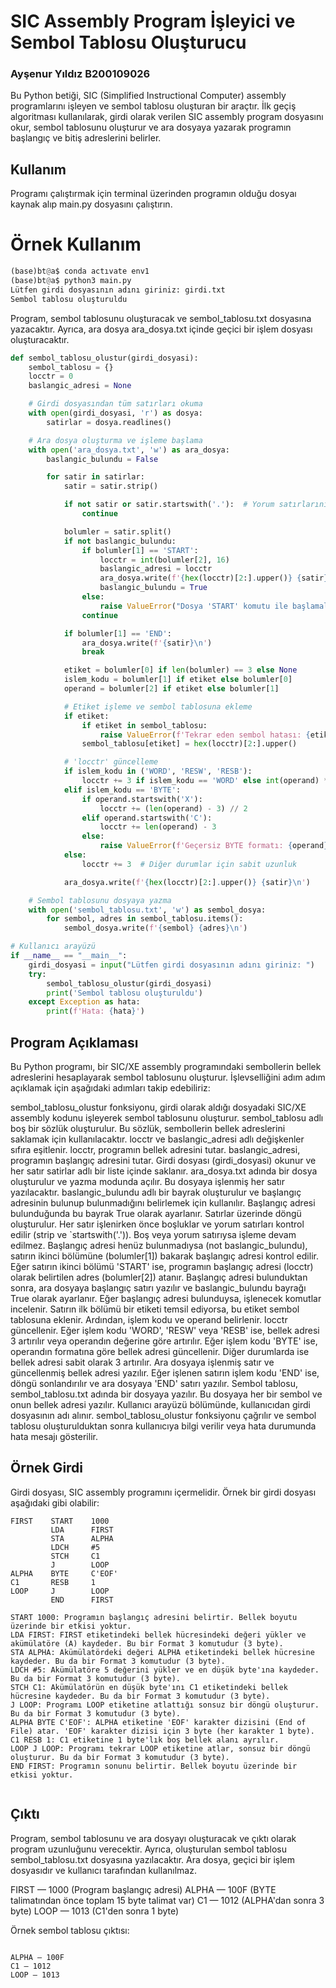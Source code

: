 # SIC Assembly Program İşleyici ve Sembol Tablosu Oluşturucu
### Ayşenur Yıldız B200109026

Bu Python betiği, SIC (Simplified Instructional Computer) assembly programlarını işleyen ve sembol tablosu oluşturan bir araçtır. 
İlk geçiş algoritması kullanılarak, girdi olarak verilen SIC assembly program dosyasını okur, sembol tablosunu oluşturur ve 
ara dosyaya yazarak programın başlangıç ve bitiş adreslerini belirler.

## Kullanım

Programı çalıştırmak için terminal üzerinden programın olduğu dosyaı kaynak alıp main.py dosyasını çalıştırın.

# Örnek Kullanım
```python
(base)bt@a$ conda actıvate env1
(base)bt@a$ python3 main.py
Lütfen girdi dosyasının adını giriniz: girdi.txt
Sembol tablosu oluşturuldu
```

Program, sembol tablosunu oluşturacak ve sembol_tablosu.txt dosyasına yazacaktır. Ayrıca, ara dosya ara_dosya.txt içinde geçici bir işlem dosyası oluşturacaktır.

```python
def sembol_tablosu_olustur(girdi_dosyasi):
    sembol_tablosu = {}
    locctr = 0
    baslangic_adresi = None

    # Girdi dosyasından tüm satırları okuma
    with open(girdi_dosyasi, 'r') as dosya:
        satirlar = dosya.readlines()

    # Ara dosya oluşturma ve işleme başlama
    with open('ara_dosya.txt', 'w') as ara_dosya:
        baslangic_bulundu = False

        for satir in satirlar:
            satir = satir.strip()

            if not satir or satir.startswith('.'):  # Yorum satırlarını ve boş satırları geç
                continue

            bolumler = satir.split()
            if not baslangic_bulundu:
                if bolumler[1] == 'START':
                    locctr = int(bolumler[2], 16)
                    baslangic_adresi = locctr
                    ara_dosya.write(f'{hex(locctr)[2:].upper()} {satir}\n')
                    baslangic_bulundu = True
                else:
                    raise ValueError("Dosya 'START' komutu ile başlamalı")
                continue

            if bolumler[1] == 'END':
                ara_dosya.write(f'{satir}\n')
                break

            etiket = bolumler[0] if len(bolumler) == 3 else None
            islem_kodu = bolumler[1] if etiket else bolumler[0]
            operand = bolumler[2] if etiket else bolumler[1]

            # Etiket işleme ve sembol tablosuna ekleme
            if etiket:
                if etiket in sembol_tablosu:
                    raise ValueError(f'Tekrar eden sembol hatası: {etiket}')
                sembol_tablosu[etiket] = hex(locctr)[2:].upper()

            # 'locctr' güncelleme
            if islem_kodu in ('WORD', 'RESW', 'RESB'):
                locctr += 3 if islem_kodu == 'WORD' else int(operand) * (3 if islem_kodu == 'RESW' else 1)
            elif islem_kodu == 'BYTE':
                if operand.startswith('X'):
                    locctr += (len(operand) - 3) // 2
                elif operand.startswith('C'):
                    locctr += len(operand) - 3
                else:
                    raise ValueError(f'Geçersiz BYTE formatı: {operand}')
            else:
                locctr += 3  # Diğer durumlar için sabit uzunluk

            ara_dosya.write(f'{hex(locctr)[2:].upper()} {satir}\n')

    # Sembol tablosunu dosyaya yazma
    with open('sembol_tablosu.txt', 'w') as sembol_dosya:
        for sembol, adres in sembol_tablosu.items():
            sembol_dosya.write(f'{sembol} {adres}\n')

# Kullanıcı arayüzü
if __name__ == "__main__":
    girdi_dosyasi = input("Lütfen girdi dosyasının adını giriniz: ")
    try:
        sembol_tablosu_olustur(girdi_dosyasi)
        print('Sembol tablosu oluşturuldu')
    except Exception as hata:
        print(f'Hata: {hata}')

```

## Program Açıklaması

Bu Python programı, bir SIC/XE assembly programındaki sembollerin bellek adreslerini hesaplayarak sembol tablosunu oluşturur. İşlevselliğini adım adım açıklamak için aşağıdaki adımları takip edebiliriz:

sembol_tablosu_olustur fonksiyonu, girdi olarak aldığı dosyadaki SIC/XE assembly kodunu işleyerek sembol tablosunu oluşturur.
sembol_tablosu adlı boş bir sözlük oluşturulur. Bu sözlük, sembollerin bellek adreslerini saklamak için kullanılacaktır.
locctr ve baslangic_adresi adlı değişkenler sıfıra eşitlenir. locctr, programın bellek adresini tutar. baslangic_adresi, programın başlangıç adresini tutar.
Girdi dosyası (girdi_dosyasi) okunur ve her satır satirlar adlı bir liste içinde saklanır.
ara_dosya.txt adında bir dosya oluşturulur ve yazma modunda açılır. Bu dosyaya işlenmiş her satır yazılacaktır.
baslangic_bulundu adlı bir bayrak oluşturulur ve başlangıç adresinin bulunup bulunmadığını belirlemek için kullanılır. Başlangıç adresi bulunduğunda bu bayrak True olarak ayarlanır.
Satırlar üzerinde döngü oluşturulur. Her satır işlenirken önce boşluklar ve yorum satırları kontrol edilir (strip ve `startswith('.')). Boş veya yorum satırıysa işleme devam edilmez.
Başlangıç adresi henüz bulunmadıysa (not baslangic_bulundu), satırın ikinci bölümüne (bolumler[1]) bakarak başlangıç adresi kontrol edilir. Eğer satırın ikinci bölümü 'START' ise, programın başlangıç adresi (locctr) olarak belirtilen adres (bolumler[2]) atanır. Başlangıç adresi bulunduktan sonra, ara dosyaya başlangıç satırı yazılır ve baslangic_bulundu bayrağı True olarak ayarlanır.
Eğer başlangıç adresi bulunduysa, işlenecek komutlar incelenir. Satırın ilk bölümü bir etiketi temsil ediyorsa, bu etiket sembol tablosuna eklenir. Ardından, işlem kodu ve operand belirlenir.
locctr güncellenir. Eğer işlem kodu 'WORD', 'RESW' veya 'RESB' ise, bellek adresi 3 artırılır veya operandın değerine göre artırılır. Eğer işlem kodu 'BYTE' ise, operandın formatına göre bellek adresi güncellenir. Diğer durumlarda ise bellek adresi sabit olarak 3 artırılır.
Ara dosyaya işlenmiş satır ve güncellenmiş bellek adresi yazılır.
Eğer işlenen satırın işlem kodu 'END' ise, döngü sonlandırılır ve ara dosyaya 'END' satırı yazılır.
Sembol tablosu, sembol_tablosu.txt adında bir dosyaya yazılır. Bu dosyaya her bir sembol ve onun bellek adresi yazılır.
Kullanıcı arayüzü bölümünde, kullanıcıdan girdi dosyasının adı alınır. sembol_tablosu_olustur fonksiyonu çağrılır ve sembol tablosu oluşturulduktan sonra kullanıcıya bilgi verilir veya hata durumunda hata mesajı gösterilir.

## Örnek Girdi
Girdi dosyası, SIC assembly programını içermelidir. Örnek bir girdi dosyası aşağıdaki gibi olabilir:

```assembly
FIRST    START    1000
         LDA      FIRST
         STA      ALPHA
         LDCH     #5
         STCH     C1
         J        LOOP
ALPHA    BYTE     C'EOF'
C1       RESB     1
LOOP     J        LOOP
         END      FIRST
		 
START 1000: Programın başlangıç adresini belirtir. Bellek boyutu üzerinde bir etkisi yoktur.
LDA FIRST: FIRST etiketindeki bellek hücresindeki değeri yükler ve akümülatöre (A) kaydeder. Bu bir Format 3 komutudur (3 byte).
STA ALPHA: Akümülatördeki değeri ALPHA etiketindeki bellek hücresine kaydeder. Bu da bir Format 3 komutudur (3 byte).
LDCH #5: Akümülatöre 5 değerini yükler ve en düşük byte'ına kaydeder. Bu da bir Format 3 komutudur (3 byte).
STCH C1: Akümülatörün en düşük byte'ını C1 etiketindeki bellek hücresine kaydeder. Bu da bir Format 3 komutudur (3 byte).
J LOOP: Programı LOOP etiketine atlattığı sonsuz bir döngü oluşturur. Bu da bir Format 3 komutudur (3 byte).
ALPHA BYTE C'EOF': ALPHA etiketine 'EOF' karakter dizisini (End of File) atar. 'EOF' karakter dizisi için 3 byte (her karakter 1 byte).
C1 RESB 1: C1 etiketine 1 byte'lık boş bellek alanı ayrılır.
LOOP J LOOP: Programı tekrar LOOP etiketine atlar, sonsuz bir döngü oluşturur. Bu da bir Format 3 komutudur (3 byte).
END FIRST: Programın sonunu belirtir. Bellek boyutu üzerinde bir etkisi yoktur.		 
		 
```
## Çıktı
Program, sembol tablosunu ve ara dosyayı oluşturacak ve çıktı olarak program uzunluğunu verecektir. Ayrıca, oluşturulan 
sembol tablosu sembol_tablosu.txt dosyasına yazılacaktır. Ara dosya, geçici bir işlem dosyasıdır ve kullanıcı tarafından kullanılmaz.

FIRST — 1000 (Program başlangıç adresi)
ALPHA — 100F (BYTE talimatından önce toplam 15 byte talimat var)
C1 — 1012 (ALPHA'dan sonra 3 byte)
LOOP — 1013 (C1'den sonra 1 byte)

Örnek sembol tablosu çıktısı:
```assembly

ALPHA — 100F 
C1 — 1012 
LOOP — 1013 
```
